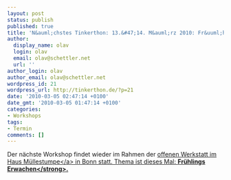 ```yaml
---
layout: post
status: publish
published: true
title: 'N&auml;chstes Tinkerthon: 13.&#47;14. M&auml;rz 2010: Fr&uuml;hlings Erwachen'
author:
  display_name: olav
  login: olav
  email: olav@schettler.net
  url: ''
author_login: olav
author_email: olav@schettler.net
wordpress_id: 21
wordpress_url: http://tinkerthon.de/?p=21
date: '2010-03-05 02:47:14 +0100'
date_gmt: '2010-03-05 01:47:14 +0100'
categories:
- Workshops
tags:
- Termin
comments: []
---
```

<p>Der n&auml;chste Workshop findet wieder im Rahmen der <a href="http:&#47;&#47;muellestumpe.de&#47;index.php&#47;de&#47;component&#47;content&#47;article&#47;40-aktuelles&#47;98-offene-werkstatt.html">offenen Werkstatt im Haus M&uuml;llestumpe<&#47;a> in Bonn statt. Thema ist dieses Mal: <strong>Fr&uuml;hlings Erwachen<&#47;strong>.</p>
